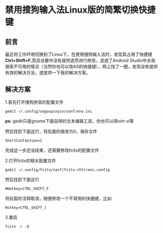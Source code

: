 # 禁用搜狗输入法Linux版的简繁切换快捷键

## 前言

最近将工作环境切换到了Linux下，在使用搜狗输入法时，发现其占用了快捷键**Ctrl+Shift+F**,而且设置中没有提供选项进行修改，造成了Android Studio中全局搜索不可用的情况（当然你也可以改AS的快捷键），网上找了一圈，发现没有提供有效的解决方法，遂提供一下我的解决方案。

## 解决方案

1.首先打开搜狗拼音的配置文件

```
gedit ~/.config/sogoupinyin/conf/env.ini
```

**ps:** gedit只是gnome下面自带的文本编辑工具，你也可以用vim vi等

然后找到下面这行，将后面的值改为0，保存文件

```
ShortCutFanJian=1
```

完成这一步还没结束，还需要修改fcitx的配置文件

2.打开fcitx的相关配置文件

```
gedit ~/.config/fcitx/conf/fcitx-chttrans.config
```

然后找到下面这行

```
#Hotkey=CTRL_SHIFT_F
```

将前面的注释取消，随便修改一个不常用的快捷键，比如

```
Hotkey=CTRL_SHIFT_]
```



3.重启

```
fcitx -r -d
```



